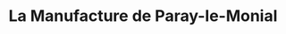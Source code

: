 ---
title: "La Manufacture de Paray-le-Monial"
url: /paray-le-monial/la-manufacture-de-paray-le-monial/
shop: vêtements
---